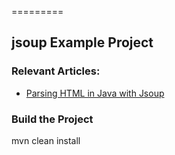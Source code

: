 =========

## jsoup Example Project

### Relevant Articles: 
- [Parsing HTML in Java with Jsoup](http://www.baeldung.com/java-with-jsoup)

### Build the Project

mvn clean install
